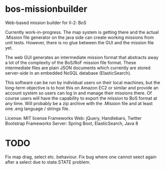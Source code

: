 # bos-missionbuilder
Web-based mission builder for Il-2: BoS

Currently work-in-progress. The map system is getting there and the actual .Mission file generator on the java side can create working missions from unit tests. However, there is no glue between the GUI and the mission file yet.

The web GUI generates an intermediate mission format that abstracts away a lot of the complexity of the BoS/RoF mission file format. These intermediate files are plain JSON documents which currently are stored server-side in an embedded NoSQL database (ElasticSearch).

This software can be run by individual users on their local machines, but the long-term objective is to host this on Amazon EC2 or similar and provide an account system so users can log in and manage their missions there. Of course users will have the capability to export the mission to BoS format at any time. Will probably be a zip archive with the .Mission file and at least one .eng language / strings file.

License: MIT license
Frameworks Web: jQuery, Handlebars, Twitter Bootstrap
Frameworks Server: Spring Boot, ElasticSearch, Java 8

# TODO
Fix map drag, select etc. behaviour.
Fix bug where one cannot seect again after a select due to state.STATE problem.

